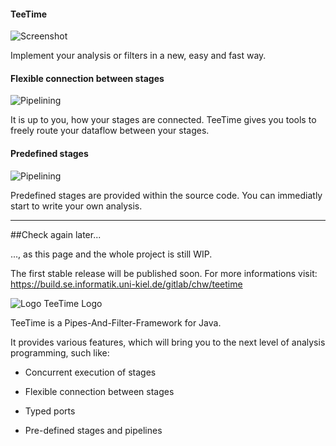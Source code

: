 #### TeeTime

![Screenshot](images/code_screenshot.jpg)

Implement your analysis or filters in a new, easy and fast way.

#### Flexible connection between stages

![Pipelining](images/code_screenshot.jpg)

It is up to you, how your stages are connected. TeeTime gives you tools to freely route your dataflow between your stages.

#### Predefined stages

![Pipelining](images/code_screenshot.jpg)

Predefined stages are provided within the source code. You can immediatly start to write your own analysis.

---

##Check again later...

..., as this page and the whole project is still WIP. 

The first stable release will be published soon. For more informations visit: https://build.se.informatik.uni-kiel.de/gitlab/chw/teetime

![Logo](images/teetime-wo-arrows-shrinked.png) TeeTime Logo

TeeTime is a Pipes-And-Filter-Framework for Java.
	
It provides various features, which will bring you to the next level of analysis programming, such like:
		
- Concurrent execution of stages
		
- Flexible connection between stages
		
- Typed ports
		
- Pre-defined stages and pipelines

	 